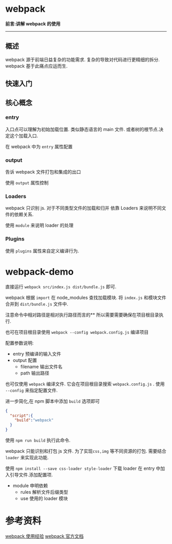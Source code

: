 webpack
===
**前言:讲解 webpack 的使用**

---

## 概述
webpack 源于前端日益复杂的功能需求.
复杂的导致对代码进行更精细的拆分.
webpack 基于此痛点应运而生.

## 快速入门



## 核心概念

### entry
入口点可以理解为初始加载位置.
类似静态语言的 main 文件.
或者树的根节点.决定这个加载入口.

在 webpack 中为 `entry` 属性配置

### output
告诉 webpack 文件打包和集成的出口

使用 `output` 属性控制

### Loaders
webpack 只识别 js.
对于不同类型文件的加载和归并
依靠 Loaders 来说明不同文件的依赖关系.

使用 `module` 来说明 loader 的处理

### Plugins
使用 `plugins` 属性来自定义编译行为.


# webpack-demo
直接运行 `webpack src/index.js dist/bundle.js` 即可.

webpack 根据 `import` 在 node_modules 查找加载模块.
将 `index.js` 和模块文件合并到 `dist/bundle.js` 文件中.

注意命令中相对路径是相对执行路径而言的**
所以需要需要确保在项目根目录执行.

也可在项目根目录使用 `webpack --config webpack.config.js` 编译项目

配置参数说明:

* entry 预编译的输入文件
* output 配置
    * filename 输出文件名
    * path 输出路径
    
也可仅使用 `webpack` 编译文件.
它会在项目根目录搜索 `webpack.config.js` .
使用 `--config` 来指定配置文件.

进一步简化,在 npm 脚本中添加 `build` 选项即可

```json
{
  "script":{
    "build":"webpack"
  }
} 
```
使用 `npm run build` 执行此命令.

webpack 只能识别和打包 js 文件.
为了实现`css,img` 等不同资源的打包.
需要结合 `loader` 来实现此功能.

使用 `npm install --save css-loader style-loader` 下载 loader
在 entry 中加入引导文件.添加配置项.

* module 申明依赖
    * rules 解析文件后缀类型
    * use 使用的 loader 模块





# 参考资料
[webpack 使用经验](https://zhuanlan.zhihu.com/p/29161762?utm_source=wechat_session&amp;utm_medium=social)
[webpack 官方文档](https://webpack.js.org/guides/getting-started/)